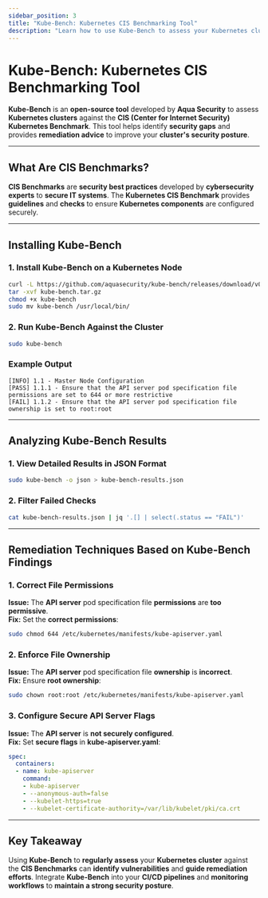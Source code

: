 ```yaml
---
sidebar_position: 3
title: "Kube-Bench: Kubernetes CIS Benchmarking Tool"
description: "Learn how to use Kube-Bench to assess your Kubernetes cluster against CIS Benchmarks and enhance security practices."
---
```


# Kube-Bench: Kubernetes CIS Benchmarking Tool

**Kube-Bench** is an **open-source tool** developed by **Aqua Security** to assess **Kubernetes clusters** against the **CIS (Center for Internet Security) Kubernetes Benchmark**. This tool helps identify **security gaps** and provides **remediation advice** to improve your **cluster's security posture**.

---

## What Are CIS Benchmarks?

**CIS Benchmarks** are **security best practices** developed by **cybersecurity experts** to **secure IT systems**. The **Kubernetes CIS Benchmark** provides **guidelines** and **checks** to ensure **Kubernetes components** are configured securely.

---

## Installing Kube-Bench

### 1. Install Kube-Bench on a Kubernetes Node

```bash
curl -L https://github.com/aquasecurity/kube-bench/releases/download/v0.6.12/kube-bench_0.6.12_linux_amd64.tar.gz -o kube-bench.tar.gz
tar -xvf kube-bench.tar.gz
chmod +x kube-bench
sudo mv kube-bench /usr/local/bin/
```

### 2. Run Kube-Bench Against the Cluster

```bash
sudo kube-bench
```

### Example Output

```text
[INFO] 1.1 - Master Node Configuration
[PASS] 1.1.1 - Ensure that the API server pod specification file permissions are set to 644 or more restrictive
[FAIL] 1.1.2 - Ensure that the API server pod specification file ownership is set to root:root
```

---

## Analyzing Kube-Bench Results

### 1. View Detailed Results in JSON Format

```bash
sudo kube-bench -o json > kube-bench-results.json
```

### 2. Filter Failed Checks

```bash
cat kube-bench-results.json | jq '.[] | select(.status == "FAIL")'
```

---

## Remediation Techniques Based on Kube-Bench Findings

### 1. Correct File Permissions

**Issue:** The **API server** pod specification file **permissions** are **too permissive**.<br/>
**Fix:** Set the **correct permissions**:

```bash
sudo chmod 644 /etc/kubernetes/manifests/kube-apiserver.yaml
```

### 2. Enforce File Ownership

**Issue:** The **API server** pod specification file **ownership** is **incorrect**.<br/>
**Fix:** Ensure **root ownership**:

```bash
sudo chown root:root /etc/kubernetes/manifests/kube-apiserver.yaml
```

### 3. Configure Secure API Server Flags

**Issue:** The **API server** is **not securely configured**.<br/>
**Fix:** Set **secure flags** in **kube-apiserver.yaml**:

```yaml
spec:
  containers:
  - name: kube-apiserver
    command:
    - kube-apiserver
    - --anonymous-auth=false
    - --kubelet-https=true
    - --kubelet-certificate-authority=/var/lib/kubelet/pki/ca.crt
```

---

## Key Takeaway

Using **Kube-Bench** to **regularly assess** your **Kubernetes cluster** against the **CIS Benchmarks** can **identify vulnerabilities** and **guide remediation efforts**. Integrate **Kube-Bench** into your **CI/CD pipelines** and **monitoring workflows** to **maintain a strong security posture**.

